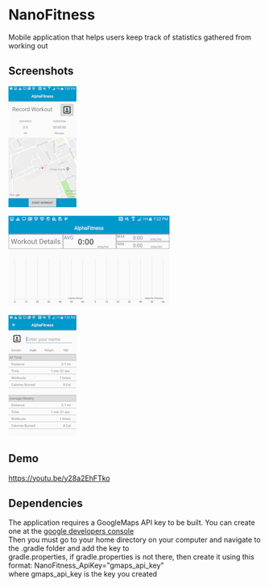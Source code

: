 # NanoFitness

 Mobile application that helps users keep track of statistics gathered from working out

## Screenshots

 ![Record Screen](./images/RecordActivity.png)
 
 ![Workout Details Screen](./images/WorkoutDetails.png)
 
 ![Profile Screen](./images/ProfileActivity.png)
 
## Demo
 
 https://youtu.be/y28a2EhFTko
 
## Dependencies

The application requires a GoogleMaps API key to be built. You can create one at the [google developers console](console.developers.google.com) </br>
Then you must go to your home directory on your computer and navigate to the .gradle folder and add the key to </br>
gradle.properties, if gradle.properties is not there, then create it using this format: NanoFitness_ApiKey="gmaps_api_key" </br>
where gmaps_api_key is the key you created </br>